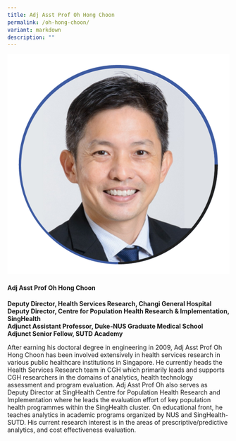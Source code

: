 ```yaml
---
title: Adj Asst Prof Oh Hong Choon
permalink: /oh-hong-choon/
variant: markdown
description: ""
---
```

<div class="row">
<div class="col is-3">
<img src="/images/Speakers_OhHongChoon.png">
</div>
<div class="col is-9 speaker-details">
	<h4><b>Adj Asst Prof Oh Hong Choon</b></h4>
<b>Deputy Director, Health Services Research, Changi General Hospital<br>
Deputy Director, Centre for Population Health Research &amp; Implementation, SingHealth<br>
Adjunct Assistant Professor, Duke-NUS Graduate Medical School<br>
Adjunct Senior Fellow, SUTD Academy</b>
	
<p>After earning his doctoral degree in engineering in 2009, Adj Asst Prof Oh Hong Choon has been involved extensively in health services research in various public healthcare institutions in Singapore. He currently heads the Health Services Research team in CGH which primarily leads and supports CGH researchers in the domains of analytics, health technology assessment and program evaluation. Adj Asst Prof Oh also serves as Deputy Director at SingHealth Centre for Population Health Research and Implementation where he leads the evaluation effort of key population health programmes within the SingHealth cluster. On educational front, he teaches analytics in academic programs organized by NUS and SingHealth-SUTD. His current research interest is in the areas of prescriptive/predictive analytics, and cost effectiveness evaluation.</p>
</div>
</div>